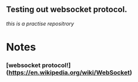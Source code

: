## Testing out websocket protocol.
*this is a practise repositrory*

# Notes

### [websocket protocol!] (https://en.wikipedia.org/wiki/WebSocket) 
